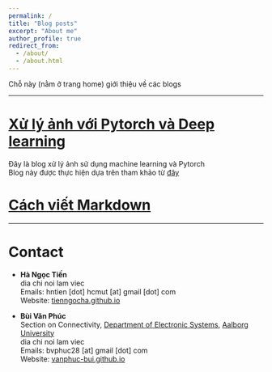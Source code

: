 ```yaml
---
permalink: /
title: "Blog posts"
excerpt: "About me"
author_profile: true
redirect_from: 
  - /about/
  - /about.html
---
```


Chỗ này (nằm ở trang home) giới thiệu về các blogs

---
# [Xử lý ảnh với Pytorch và Deep learning](https://vanphuc-bui.github.io/MordenComputervision/year-archive/)
Đây là blog xử lý ảnh sử dụng machine learning và Pytorch \
Blog này được thực hiện dựa trên tham khảo từ [đây](https://books.google.dk/books?hl=en&lr=&id=GfILEAAAQBAJ&oi=fnd&pg=PP1&dq=modern+computer+vision+with+pytorch&ots=14aGcapVXB&sig=ZZqEK3RntAOau252eq3CchhjBik&redir_esc=y#v=onepage&q=modern%20computer%20vision%20with%20pytorch&f=false)

# [Cách viết Markdown](https://ashki23.github.io/markdown-latex.html#:~:text=We%20can%20use%20LaTeX%20to,a%20double%20%24%20to%20display%20equations)
---
# Contact 

* **Hà Ngọc Tiến** \
dia chi noi lam viec \
Emails: hntien [dot] hcmut [at] gmail [dot] com \
Website: [tienngocha.github.io](https://tienngocha.github.io/)



* **Bùi Văn Phúc** \
Section on Connectivity,  [Department of Electronic Systems](https://www.es.aau.dk/), [Aalborg University](https://www.aau.dk/) \
dia chi noi lam viec \
Emails: bvphuc28 [at] gmail [dot] com \
Website: [vanphuc-bui.github.io](https://vanphuc-bui.github.io/)
